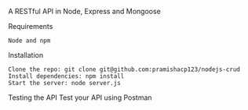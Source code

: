 A RESTful API in Node, Express and Mongoose

Requirements

    Node and npm

Installation

    Clone the repo: git clone git@github.com:pramishacp123/nodejs-crud
    Install dependencies: npm install
    Start the server: node server.js

Testing the API
    Test your API using Postman
